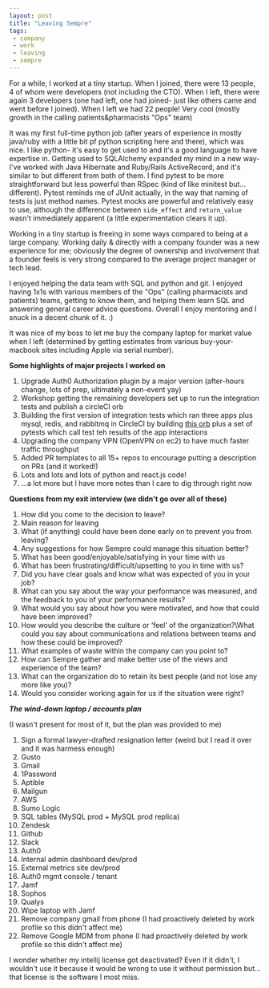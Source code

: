 ```yaml
---
layout: post
title: "Leaving Sempre"
tags:
 - company
 - work
 - leaving
 - sempre
---
```


For a while, I worked at a tiny startup. When I joined, there were 13 people, 4 of whom were developers (not including the CTO). When I left, there were again 3 developers (one had left, one had joined- just like others came and went before I joined). When I left we had 22 people! Very cool (mostly growth in the calling patients&pharmacists "Ops" team)

It was my first full-time python job (after years of experience in mostly java/ruby with a little bit pf python scripting here and there), which was nice. I like python- it's easy to get used to and it's a good language to have expertise in. Getting used to SQLAlchemy expanded my mind in a new way- I've worked with Java Hibernate and Ruby/Rails ActiveRecord, and it's similar to but different from both of them. I find pytest to be more straightforward but less powerful than RSpec (kind of like minitest but... different). Pytest reminds me of JUnit actually, in the way that naming of tests is just method names. Pytest mocks are powerful and relatively easy to use, although the difference between `side_effect` and `return_value` wasn't immediately apparent (a little experimentation clears it up).

Working in a tiny startup is freeing in some ways compared to being at a large company. Working daily & directly with a company founder was a new experience for me; obviously the degree of ownership and involvement that a founder feels is very strong compared to the average project manager or tech lead. 

I enjoyed helping the data team with SQL and python and git. I enjoyed having 1x1s with various members of the "Ops" (calling pharmacists and patients) teams, getting to know them, and helping them learn SQL and answering general career advice questions. Overall I enjoy mentoring and I snuck in a decent chunk of it. :)

It was nice of my boss to let me buy the company laptop for market value when I left (determined by getting estimates from various buy-your-macbook sites including Apple via serial number).


**Some highlights of major projects I worked on**
1. Upgrade Auth0 Authorization plugin by a major version (after-hours change, lots of prep, ultimately a non-event yay)
1. Workshop getting the remaining developers set up to run the integration tests and publish a circleCI orb
1. Building the first version of integration tests which ran three apps plus mysql, redis, and rabbitmq in CircleCI by building [this orb](https://circleci.com/orbs/registry/orb/semprehealth/integration-tests) plus a set of pytests which call test teh results of the app interactions
1. Upgrading the company VPN (OpenVPN on ec2) to have much faster traffic throughput
1. Added PR templates to all 15+ repos to encourage putting a description on PRs (and it worked!)
1. Lots and lots and lots of python and react.js code!
1. ...a lot more but I have more notes than I care to dig through right now


**Questions from my exit interview (we didn't go over all of these)**
1. How did you come to the decision to leave?
1. Main reason for leaving
1. What (if anything) could have been done early on to prevent you from leaving?
1. Any suggestions for how Sempre could manage this situation better?
1. What has been good/enjoyable/satisfying in your time with us
1. What has been frustrating/difficult/upsetting to you in time with us?
1. Did you have clear goals and know what was expected of you in your job?
1. What can you say about the way your performance was measured, and the feedback to you of your performance results?
1. What would you say about how you were motivated, and how that could have been improved?
1. How would you describe the culture or ‘feel’ of the organization?\What could you say about communications and relations between teams and how these could be improved?
1. What examples of waste within the company can you point to?
1. How can Sempre gather and make better use of the views and experience of the team?
1. What can the organization do to retain its best people (and not lose any more like you)?
1. Would you consider working again for us if the situation were right?


***The wind-down laptop / accounts plan***

(I wasn't present for most of it, but the plan was provided to me)
1. Sign a formal lawyer-drafted resignation letter (weird but I read it over and it was harmess enough)
1. Gusto
1. Gmail
1. 1Password
1. Aptible
1. Mailgun
1. AWS
1. Sumo Logic
1. SQL tables (MySQL prod + MySQL prod replica)
1. Zendesk
1. Github
1. Slack
1. Auth0
1. Internal admin dashboard dev/prod
1. External metrics site dev/prod
1. Auth0 mgmt console / tenant
1. Jamf
1. Sophos
1. Qualys
1. Wipe laptop with Jamf
1. Remove company gmail from phone (I had proactively deleted by work profile so this didn't affect me)
1. Remove Google MDM from phone  (I had proactively deleted by work profile so this didn't affect me)

I wonder whether my intellij license got deactivated? Even if it didn't, I wouldn't use it because it would be wrong to use it without permission but... that license is the software I most miss. 